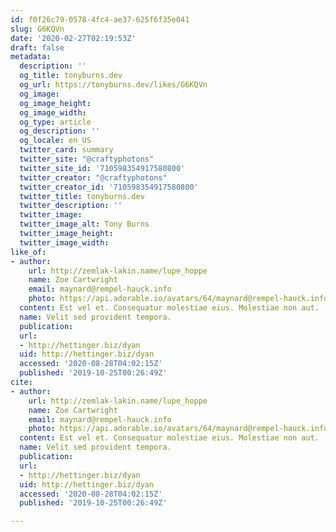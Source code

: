 ```yaml
---
id: f0f26c79-0578-4fc4-ae37-625f6f35e041
slug: G6KQVn
date: '2020-02-27T02:19:53Z'
draft: false
metadata:
  description: ''
  og_title: tonyburns.dev
  og_url: https://tonyburns.dev/likes/G6KQVn
  og_image: 
  og_image_height: 
  og_image_width: 
  og_type: article
  og_description: ''
  og_locale: en_US
  twitter_card: summary
  twitter_site: "@craftyphotons"
  twitter_site_id: '710598354917580800'
  twitter_creator: "@craftyphotons"
  twitter_creator_id: '710598354917580800'
  twitter_title: tonyburns.dev
  twitter_description: ''
  twitter_image: 
  twitter_image_alt: Tony Burns
  twitter_image_height: 
  twitter_image_width: 
like_of:
- author:
    url: http://zemlak-lakin.name/lupe_hoppe
    name: Zoe Cartwright
    email: maynard@rempel-hauck.info
    photo: https://api.adorable.io/avatars/64/maynard@rempel-hauck.info.png
  content: Est vel et. Consequatur molestiae eius. Molestiae non aut.
  name: Velit sed provident tempora.
  publication: 
  url:
  - http://hettinger.biz/dyan
  uid: http://hettinger.biz/dyan
  accessed: '2020-08-28T04:02:15Z'
  published: '2019-10-25T00:26:49Z'
cite:
- author:
    url: http://zemlak-lakin.name/lupe_hoppe
    name: Zoe Cartwright
    email: maynard@rempel-hauck.info
    photo: https://api.adorable.io/avatars/64/maynard@rempel-hauck.info.png
  content: Est vel et. Consequatur molestiae eius. Molestiae non aut.
  name: Velit sed provident tempora.
  publication: 
  url:
  - http://hettinger.biz/dyan
  uid: http://hettinger.biz/dyan
  accessed: '2020-08-28T04:02:15Z'
  published: '2019-10-25T00:26:49Z'

---
```




